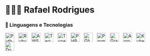 # 👩🏻‍💻 Rafael Rodrigues

### 🤖 Linguagens e Tecnologias

<img
    align="left" 
    alt="Python" 
    title="Python"
    width="30px" 
    style="padding-right: 10px;" 
    src="https://cdn.jsdelivr.net/gh/devicons/devicon@latest/icons/python/python-original.svg" 
/>
<img
    align="left" 
    alt="Ruby"
    title="Ruby" 
    width="30px" 
    style="padding-right: 10px;" 
    src="https://cdn.jsdelivr.net/gh/devicons/devicon@latest/icons/ruby/ruby-original.svg" 
/>
<img
    align="left" 
    alt="AWS"
    wtitle="AWS" 
    width="30px" 
    style="padding-right: 10px;" 
    src="https://cdn.jsdelivr.net/gh/devicons/devicon@latest/icons/amazonwebservices/amazonwebservices-original-wordmark.svg"
/>
<img
    align="left" 
    alt="Terraform"
    title="Terraform" 
    width="30px" 
    style="padding-right: 10px;"  src="https://cdn.jsdelivr.net/gh/devicons/devicon@latest/icons/terraform/terraform-original.svg" 
/>
<img
    align="left" 
    alt="TypeScript"
    title="TypeScript" 
    width="30px" 
    style="padding-right: 10px;" 
    src="https://cdn.jsdelivr.net/gh/devicons/devicon@latest/icons/typescript/typescript-original.svg" 
/>
<img
    align="left" 
    alt="PHP" 
    title="PHP"
    width="30px" 
    style="padding-right: 10px;" 
    src="https://cdn.jsdelivr.net/gh/devicons/devicon@latest/icons/php/php-original.svg" 
/>
<img 
    align="left" 
    alt="Git" 
    title="Git"
    width="30px" 
    style="padding-right: 10px;" 
    src="https://cdn.jsdelivr.net/gh/devicons/devicon@latest/icons/git/git-original.svg" 
/>
<img
    align="left" 
    alt="Prometheus" 
    title="Prometheus"
    width="30px"
    style="padding-right: 10px;" 
    src="https://cdn.jsdelivr.net/gh/devicons/devicon@latest/icons/prometheus/prometheus-original.svg" 
/>
<img
    align="left" 
    alt="Grafana" 
    title="Grafana"
    width="30px"
    style="padding-right: 10px;" 
    src="https://cdn.jsdelivr.net/gh/devicons/devicon@latest/icons/grafana/grafana-original.svg"  
/>
<img
    align="left" 
    alt="Argocd" 
    title="Argocd"
    width="30px" 
    style="padding-right: 10px;" 
    src="https://cdn.jsdelivr.net/gh/devicons/devicon@latest/icons/argocd/argocd-original.svg"
/> 

<img
    align="left" 
    alt="Kubernetes" 
    title="Kubernetes"
    width="30px" 
    style="padding-right: 10px;" 
    src="https://cdn.jsdelivr.net/gh/devicons/devicon@latest/icons/kubernetes/kubernetes-original.svg" 
/>          
<img
    align="left" 
    alt="Docker" 
    title="Docker"
    width="30px" 
    style="padding-right: 10px;" 
    src="https://cdn.jsdelivr.net/gh/devicons/devicon@latest/icons/docker/docker-original.svg"
    />
          
<br/>
<br/>


